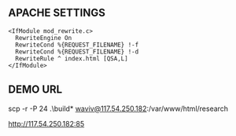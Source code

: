 ## APACHE SETTINGS
```
<IfModule mod_rewrite.c>
  RewriteEngine On
  RewriteCond %{REQUEST_FILENAME} !-f
  RewriteCond %{REQUEST_FILENAME} !-d
  RewriteRule ^ index.html [QSA,L]
</IfModule>

```

## DEMO URL
scp -r -P 24 .\build\* waviv@117.54.250.182:/var/www/html/research

http://117.54.250.182:85
